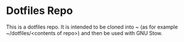 # Dotfiles Repo
This is a dotfiles repo. It is intended to be cloned into ~ (as for example ~/dotfiles/\<contents of repo>) and then be used with GNU Stow.

